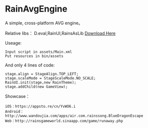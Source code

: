 ﻿RainAvgEngine
===============

A simple, cross-platform AVG engine。

Relative libs：
D.eval,RainUI,RainsAsLib
[Download Here](https://github.com/rainssong/RainsAsLib)

    
Useage:

	Input script in assets/Main.xml 
	Put resources in bin/assets
    
And only 4 lines of code:

	stage.align = StageAlign.TOP_LEFT;
	stage.scaleMode = StageScaleMode.NO_SCALE;
	RainUI.init(stage,new RainTheme);
	stage.addChild(new GameView);

Showcase：

	iOS：https://appsto.re/cn/YvWO6.i
	Android：http://www.wandoujia.com/apps/air.com.rainssong.BlueDragonEscape
	Web：http://rainsgameworld.sinaapp.com/game/runaway.php